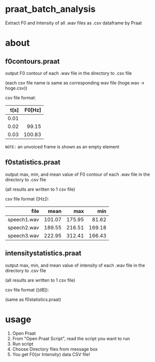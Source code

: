 # praat_batch_analysis
Extract F0 and Intensity of all .wav files as .csv dataframe by Praat

# about
## f0contours.praat
output F0 contour of each .wav file in the directory to .csv file

(each csv file name is same as corresponding wav file (hoge.wav -> hoge.csv))

csv file format:

|t[s]|F0[Hz]|
|---:|---:|
|0.01||
|0.02|99.15|
|0.03|100.83|

`NOTE:` an unvoiced frame is shown as an empty element

## f0statistics.praat
output max, min, and mean value of F0 contour of each .wav file in the directory to .csv file

(all results are written to 1 csv file)

csv file format ([Hz]):

|file|mean|max|min|
|---:|---:|---:|---:|
|speech1.wav| 101.07 | 175.95 | 81.62 |
|speech2.wav| 189.55 | 216.51 | 169.18 |
|speech3.wav| 222.95 | 312.41 | 166.43 |


## intensitystatistics.praat
output max, min, and mean value of intensity of each .wav file in the directory to .csv file

(all results are written to 1 csv file)

csv file format ([dB]):

(same as f0statistics.praat)


# usage 
1. Open Praat
1. From "Open Praat Script", read the script you want to run
1. Run script
1. Choose Directory files from message box
1. You get F0(or Intensity) data CSV file!
